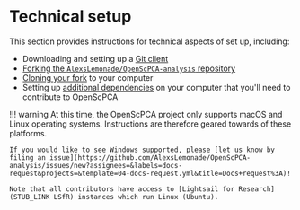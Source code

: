 # Technical setup

This section provides instructions for technical aspects of set up, including:

- Downloading and setting up a [Git client](./install-a-git-client.md)
- [Forking the `AlexsLemonade/OpenScPCA-analysis` repository](./fork-the-repo.md)
- [Cloning your fork](./clone-the-repo.md) to your computer
- Setting up [additional dependencies](environment-setup/index.md) on your computer that you'll need to contribute to OpenScPCA

!!! warning
    At this time, the OpenScPCA project only supports macOS and Linux operating systems.
    Instructions are therefore geared towards of these platforms.

    If you would like to see Windows supported, please [let us know by filing an issue](https://github.com/AlexsLemonade/OpenScPCA-analysis/issues/new?assignees=&labels=docs-request&projects=&template=04-docs-request.yml&title=Docs+request%3A)!

    Note that all contributors have access to [Lightsail for Research](STUB_LINK LSfR) instances which run Linux (Ubuntu).
